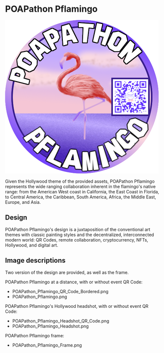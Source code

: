 # POAPathon Pflamingo

![POAPathon Pflamingo](POAPathon_Pflamingo_QR_Code_Bordered.png)

Given the Hollywood theme of the provided assets, POAPathon Pflamingo represents the wide ranging collaboration inherent in the flamingo's native range: from the American West coast in California, the East Coast in Florida, to Central America, the Caribbean, South America, Africa, the Middle East, Europe, and Asia.

## Design

POAPathon Pflamingo's design is a juxtaposition of the conventional art themes with classic painting styles and the decentralized, interconnected modern world: QR Codes, remote collaboration, cryptocurrency, NFTs, Hollywood, and digital art.

## Image descriptions

Two version of the design are provided, as well as the frame.

POAPathon Pflamingo at a distance, with or without event QR Code:
- POAPathon_Pflamingo_QR_Code_Bordered.png
- POAPathon_Pflamingo.png

POAPathon Pflamingo's Hollywood headshot, with or without event QR Code:
- POAPathon_Pflamingo_Headshot_QR_Code.png
- POAPathon_Pflamingo_Headshot.png

POAPathon Pflamingo frame:
- POAPathon_Pflamingo_Frame.png
